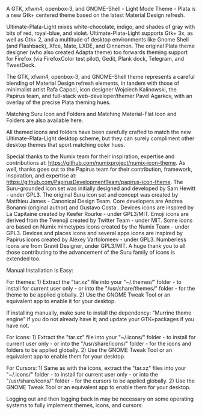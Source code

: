 A GTK, xfwm4, openbox-3, and GNOME-Shell - Light Mode Theme - Plata is a new Gtk+ centered theme based on the latest Material Design refresh.

Ultimate-Plata-Light mixes white-chocolate, indigo, and shades of gray with bits of red, royal-blue, and violet. Ultimate-Plata-Light supports Gtk+ 3x, as well as Gtk+ 2, and a multitude of desktop environments like Gnome Shell (and Flashback), Xfce, Mate, LXDE, and Cinnamon. The original Plata theme designer (who also created Adapta theme) too forwards theming support for Firefox (via FirefoxColor test pilot), Gedit, Plank dock, Telegram, and TweetDeck.

The GTK, xfwm4, openbox-3, and GNOME-Shell theme represents a careful blending of Material Design refresh elements, in tandem with those of minimalist artist Rafa Capoci, icon designer Wojciech Kalinowski, the Papirus team, and full-stack web-developer/themer Pavel Agarkov, with an overlay of the precise Plata theming hues.


Matching Suru Icon and Folders and Matching Material-Flat Icon and Folders are also available here.

All themed icons and folders have been carefully crafted to match the new Ultimate-Plata-Light desktop scheme, but they can surely compliment other desktop themes that sport matching color hues.

Special thanks to the Numix team for their inspiration, expertise and contributions at: https://github.com/numixproject/numix-icon-theme. As well, thanks goes out to the Papirus team for their contribution, framework, inspiration, and expertise at: https://github.com/PapirusDevelopmentTeam/papirus-icon-theme. The Suru-grounded icon set was initially designed and developed by Sam Hewitt - under GPL3. The original Suru icon set and concept was created by Matthieu James - Canonical Design Team. Core developers are Andrea Bonanni (original author) and Gustavo Costa . Devices icons are inspired by La Capitaine created by Keefer Rourke - under GPL3/MIT. Emoji icons are derived from the Twenoji created by Twitter Team - under MIT. Some icons are based on Numix mimetypes icons created by the Numix Team - under GPL3. Devices and places icons and several apps icons are inspired by Papirus icons created by Alexey Varfolomeev - under GPL3. Numberless icons are from Gravit Designer, under GPL3/MIT. A huge thank you to all those contributing to the advancement of the Suru family of icons is extended too.


Manual Installation Is Easy:

For themes: 1) Extract the "tar.xz" file into your "~/.themes/" folder - to install for current user only - or into the "/usr/share/themes/" folder - for the theme to be applied globally. 2) Use the GNOME Tweak Tool or an equivalent app to enable it for your desktop.

If installing manually, make sure to install the dependency: "Murrine theme engine" if you do not already have it; and update your GTK+packages if you have not.

For icons: 1) Extract the "tar.xz" file into your "~/.icons/" folder - to install for current user only - or into the "/usr/share/icons/" folder - for the icons and folders to be applied globally. 2) Use the GNOME Tweak Tool or an equivalent app to enable them for your desktop.

For Cursors: 1) Same as with the icons, extract the "tar.xz" files into your "~/.icons/" folder - to install for current user only - or into the "/usr/share/icons/" folder - for the cursors to be applied globally. 2) Use the GNOME Tweak Tool or an equivalent app to enable them for your desktop.

Logging out and then logging back in may be necessary on some operating systems to fully implement themes, icons, and cursors. 
